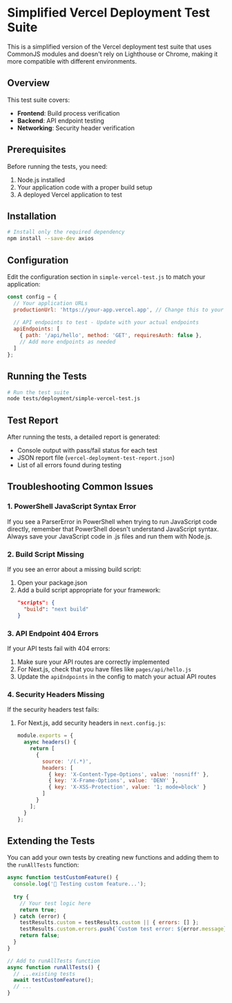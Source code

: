 # Simplified Vercel Deployment Test Suite

This is a simplified version of the Vercel deployment test suite that uses CommonJS modules and doesn't rely on Lighthouse or Chrome, making it more compatible with different environments.

## Overview

This test suite covers:

- **Frontend**: Build process verification
- **Backend**: API endpoint testing
- **Networking**: Security header verification

## Prerequisites

Before running the tests, you need:

1. Node.js installed
2. Your application code with a proper build setup
3. A deployed Vercel application to test

## Installation

```bash
# Install only the required dependency
npm install --save-dev axios
```

## Configuration

Edit the configuration section in `simple-vercel-test.js` to match your application:

```javascript
const config = {
  // Your application URLs
  productionUrl: 'https://your-app.vercel.app', // Change this to your actual Vercel URL
  
  // API endpoints to test - Update with your actual endpoints
  apiEndpoints: [
    { path: '/api/hello', method: 'GET', requiresAuth: false },
    // Add more endpoints as needed
  ]
};
```

## Running the Tests

```bash
# Run the test suite
node tests/deployment/simple-vercel-test.js
```

## Test Report

After running the tests, a detailed report is generated:

- Console output with pass/fail status for each test
- JSON report file (`vercel-deployment-test-report.json`)
- List of all errors found during testing

## Troubleshooting Common Issues

### 1. PowerShell JavaScript Syntax Error

If you see a ParserError in PowerShell when trying to run JavaScript code directly, remember that PowerShell doesn't understand JavaScript syntax. Always save your JavaScript code in .js files and run them with Node.js.

### 2. Build Script Missing

If you see an error about a missing build script:

1. Open your package.json
2. Add a build script appropriate for your framework:
   ```json
   "scripts": {
     "build": "next build"
   }
   ```

### 3. API Endpoint 404 Errors

If your API tests fail with 404 errors:

1. Make sure your API routes are correctly implemented
2. For Next.js, check that you have files like `pages/api/hello.js`
3. Update the `apiEndpoints` in the config to match your actual API routes

### 4. Security Headers Missing

If the security headers test fails:

1. For Next.js, add security headers in `next.config.js`:
   ```javascript
   module.exports = {
     async headers() {
       return [
         {
           source: '/(.*)',
           headers: [
             { key: 'X-Content-Type-Options', value: 'nosniff' },
             { key: 'X-Frame-Options', value: 'DENY' },
             { key: 'X-XSS-Protection', value: '1; mode=block' }
           ]
         }
       ];
     }
   };
   ```

## Extending the Tests

You can add your own tests by creating new functions and adding them to the `runAllTests` function:

```javascript
async function testCustomFeature() {
  console.log('🧪 Testing custom feature...');
  
  try {
    // Your test logic here
    return true;
  } catch (error) {
    testResults.custom = testResults.custom || { errors: [] };
    testResults.custom.errors.push(`Custom test error: ${error.message}`);
    return false;
  }
}

// Add to runAllTests function
async function runAllTests() {
  // ...existing tests
  await testCustomFeature();
  // ...
}
```